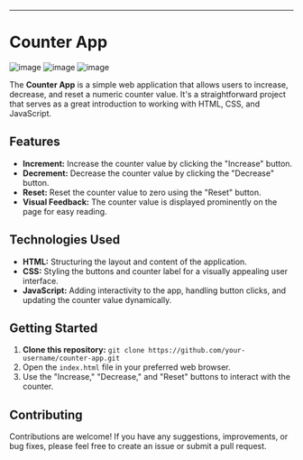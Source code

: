 ---

# Counter App

![image](https://github.com/Niltiwari7/counter_webapp/assets/93751356/7a493587-ceca-41db-9ddb-6d7d1b19c8c2)
![image](https://github.com/Niltiwari7/counter_webapp/assets/93751356/c0f6a018-412e-46b0-8bfc-1c1caececf69)
![image](https://github.com/Niltiwari7/counter_webapp/assets/93751356/c51c3779-dfd0-4a73-a428-fcbc0f0645c2)

The **Counter App** is a simple web application that allows users to increase, decrease, and reset a numeric counter value. It's a straightforward project that serves as a great introduction to working with HTML, CSS, and JavaScript. 

## Features

- **Increment:** Increase the counter value by clicking the "Increase" button.
- **Decrement:** Decrease the counter value by clicking the "Decrease" button.
- **Reset:** Reset the counter value to zero using the "Reset" button.
- **Visual Feedback:** The counter value is displayed prominently on the page for easy reading.

## Technologies Used

- **HTML:** Structuring the layout and content of the application.
- **CSS:** Styling the buttons and counter label for a visually appealing user interface.
- **JavaScript:** Adding interactivity to the app, handling button clicks, and updating the counter value dynamically.

## Getting Started

1. **Clone this repository:** `git clone https://github.com/your-username/counter-app.git`
2. Open the `index.html` file in your preferred web browser.
3. Use the "Increase," "Decrease," and "Reset" buttons to interact with the counter.




## Contributing

Contributions are welcome! If you have any suggestions, improvements, or bug fixes, please feel free to create an issue or submit a pull request.



